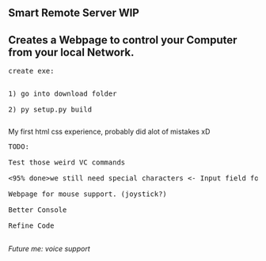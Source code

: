 Smart Remote Server WIP
---------------------------------------------------------------------
Creates a Webpage to control your Computer from your local Network.
---------------------------------------------------------------------

<pre>create exe:<br>  
<pre>1) go into download folder <br>
2) py setup.py build</pre></pre>


My first html css experience, probably did alot of mistakes xD <br>
<pre>
TODO:<br>
Test those weird VC commands<br>
<95% done>we still need special characters <- Input field for Controller (search)<br>
Webpage for mouse support. (joystick?)<br>
Better Console<br>
Refine Code<br>
</pre>
*Future me: voice support*


